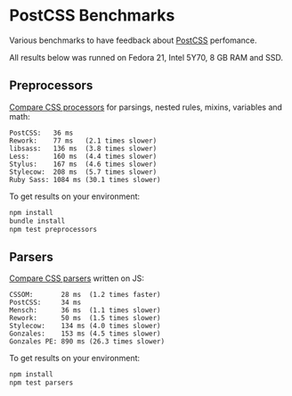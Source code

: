 # PostCSS Benchmarks

Various benchmarks to have feedback about [PostCSS] perfomance.

All results below was runned on Fedora 21, Intel 5Y70, 8 GB RAM and SSD.

[PostCSS]: https://github.com/postcss/postcss

## Preprocessors

[Compare CSS processors] for parsings, nested rules, mixins, variables and math:

```
PostCSS:   36 ms
Rework:    77 ms   (2.1 times slower)
libsass:   136 ms  (3.8 times slower)
Less:      160 ms  (4.4 times slower)
Stylus:    167 ms  (4.6 times slower)
Stylecow:  208 ms  (5.7 times slower)
Ruby Sass: 1084 ms (30.1 times slower)
```

To get results on your environment:

```sh
npm install
bundle install
npm test preprocessors
```

[Compare CSS processors]: https://github.com/postcss/benchmark/blob/master/preprocessors.js

## Parsers

[Compare CSS parsers] written on JS:

```
CSSOM:       28 ms  (1.2 times faster)
PostCSS:     34 ms
Mensch:      36 ms  (1.1 times slower)
Rework:      50 ms  (1.5 times slower)
Stylecow:    134 ms (4.0 times slower)
Gonzales:    153 ms (4.5 times slower)
Gonzales PE: 890 ms (26.3 times slower)
```

To get results on your environment:

```sh
npm install
npm test parsers
```

[Compare CSS parsers]: https://github.com/postcss/benchmark/blob/master/parsers.js
